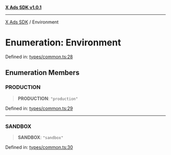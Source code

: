 [**X Ads SDK v1.0.1**](../README.md)

***

[X Ads SDK](../globals.md) / Environment

# Enumeration: Environment

Defined in: [types/common.ts:28](https://github.com/kage1020/x-ads-sdk/blob/main/src/types/common.ts#L28)

## Enumeration Members

### PRODUCTION

> **PRODUCTION**: `"production"`

Defined in: [types/common.ts:29](https://github.com/kage1020/x-ads-sdk/blob/main/src/types/common.ts#L29)

***

### SANDBOX

> **SANDBOX**: `"sandbox"`

Defined in: [types/common.ts:30](https://github.com/kage1020/x-ads-sdk/blob/main/src/types/common.ts#L30)
